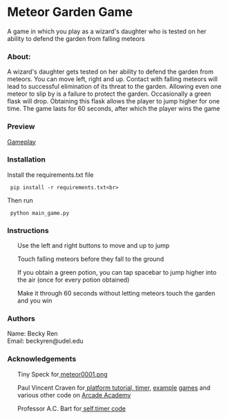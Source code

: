 # Meteor Garden Game
<body>A game in which you play as a wizard's daughter who is tested on her ability to defend the garden from
falling meteors</body>
<h3>About:</h3>
A wizard's daughter gets tested on her ability to defend the garden from meteors. 
You can move left, right and up. Contact with falling meteors will lead to 
 successful elimination of its threat to the garden. Allowing even one meteor to slip by
 is a failure to protect the garden. Occasionally a green flask 
will drop. Obtaining this flask allows the player to jump higher for one time. 
The game lasts for 60 seconds, after which the player wins the game
<h3>Preview</h3>
<a href="https://youtu.be/8dzWmHDyLc4">Gameplay </a>
<h3>Installation</h3>
 Install the requirements.txt file
 
```
 pip install -r requirements.txt<br>
``` 
Then run
```
 python main_game.py
```

<h3>Instructions</h3>
 <ul>Use the left and right buttons to move and up to jump</ul>
 <ul>Touch falling meteors before they fall to the ground</ul>
 <ul>If you obtain a green potion, you can tap spacebar to jump higher into the air
 (once for every potion obtained)</ul>
 <ul>Make it through 60 seconds without letting meteors touch the garden and you win</ul>
<h3>Authors</h3>
Name: Becky Ren<br>
Email: beckyren@udel.edu
<h3>Acknowledgements</h3>
<ul>Tiny Speck for<a href="http://www.glitchthegame.com/"> meteor0001.png </a></ul>
<ul>Paul Vincent Craven for<a href="http://arcade.academy/examples/sprite_moving_platforms.html#sprite-moving-platforms"> 
 platform tutorial, </a>
 <a href="http://arcade.academy/examples/timer.html?highlight=timer">timer,</a>
<a href="http://arcade.academy/examples/asteroid_smasher.html">example</a> 
<a href="http://arcade.academy/examples/platform_tutorial/index.html?highlight=views#platformer-part-eleven">games</a>
and various other code on <a href="http://arcade.academy/">Arcade Academy</a><br></ul>
<ul>Professor A.C. Bart for<a href="https://github.com/acbart/ArcadeActivities/blob/master/ada_potato_sprite.py">
  self.timer code</a></ul>





